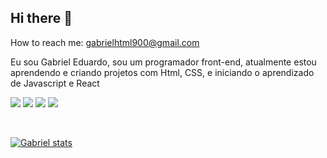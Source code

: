 ## Hi there 👋
How to reach me: gabrielhtml900@gmail.com

Eu sou Gabriel Eduardo, sou um programador front-end, atualmente estou aprendendo e criando projetos com Html, CSS, e iniciando o aprendizado de Javascript e React

<img src="https://img.shields.io/badge/HTML5-E34F26.svg?style=for-the-badge&logo=HTML5&logoColor=white"> <img src="https://img.shields.io/badge/CSS-663399.svg?style=for-the-badge&logo=CSS&logoColor=white"> <img src="https://img.shields.io/badge/JavaScript-F7DF1E.svg?style=for-the-badge&logo=JavaScript&logoColor=black"> <img src="https://img.shields.io/badge/React-61DAFB.svg?style=for-the-badge&logo=React&logoColor=black">

<br>

[![Gabriel stats](https://github-readme-stats.vercel.app/api?username=gabriel09hyu)](https://github.com/anuraghazra/github-readme-stats)

  
